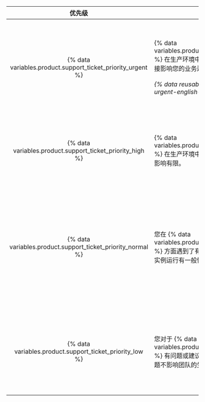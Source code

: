 |                                优先级                                 | 描述                                                                                                                                                                          | 示例                        |
|:------------------------------------------------------------------:| --------------------------------------------------------------------------------------------------------------------------------------------------------------------------- | ------------------------- |
| {% data variables.product.support_ticket_priority_urgent %} | {% data variables.product.prodname_ghe_server %} 在生产环境中出现故障，并且该故障直接影响您的业务运营。<br/><br/>_{% data reusables.support.priority-urgent-english-only %}_ | <ul><li>影响所有用户的核心 Git 或 web 应用程序功能的错误或中断</li><li>影响大多数用户的性能严重下降</li><li>用完或快速占用存储空间</li><li>无法安装续订的许可文件</li><li>安全事件</li><li>失去对实例的管理权限，并且没有已知的解决方法</li><li>无法将备份还原到生产环境</li></ul> |
|  {% data variables.product.support_ticket_priority_high %}  | {% data variables.product.prodname_ghe_server %} 在生产环境中出现故障，但对您的业务影响有限。                                                                                              | <ul><li>性能下降，影响许多用户的工作效率</li><li>因高可用性 (HA) 或集群节点故障而减少冗余</li><li>无法备份实例</li><li>无法将备份还原到测试或暂存环境，可能影响成功还原到生产环境</li></ul> |
| {% data variables.product.support_ticket_priority_normal %} | 您在 {% data variables.product.prodname_ghe_server %} 方面遇到了有限或普通问题，或者对于实例运行有一般性疑虑或问题。                                                                                  | <ul><li>测试或暂存环境中的问题</li><li>在使用 {% data variables.product.prodname_dotcom %} API 和功能方面需要寻求建议，或者从实例配置第三方集成方面存在问题</li><li>有关 {% data variables.product.company_short %} 提供的用户数据迁移工具的问题</li><li>升级</li><li>漏洞报告</li><li>功能未按预期工作</li><li>一般安全问题</li></ul> |
|  {% data variables.product.support_ticket_priority_low %}   | 您对于 {% data variables.product.prodname_ghe_server %} 有问题或建议，但并不紧迫，或者该问题不影响团队的生产力。                                                                                    | <ul><li>功能请求</li><li>产品反馈</li><li>状态检查请求（目前仅适用于 {% data variables.product.premium_support_plan %} 客户）</li><li>通知 {% data variables.product.company_short %} 对实例进行计划内维护</li></ul> |
